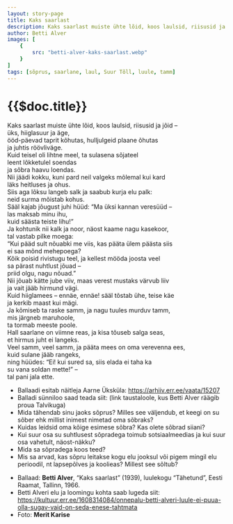 ```yaml
---
layout: story-page
title: Kaks saarlast
description: Kaks saarlast muiste ühte lõid, koos laulsid, riisusid ja jõid!
author: Betti Alver
images: [
    {
        src: "betti-alver-kaks-saarlast.webp"
    }
]
tags: [sõprus, saarlane, laul, Suur Tõll, luule, tamm]
---
```


# {{$doc.title}}

Kaks saarlast muiste ühte lõid, koos laulsid, riisusid ja jõid – \
üks, hiiglasuur ja äge, \
ööd-päevad taprit kõhutas, hulljulgeid plaane õhutas \
ja juhtis röövliväge. \
Kuid teisel oli lihtne meel, ta sulasena sõjateel \
leent lõkketulel soendas \
ja sõbra haavu loendas. \
Nii jäädi kokku, kuni pard neil valgeks mõlemal kui kard \
läks heitluses ja ohus. \
Siis aga lõksu langeb salk ja saabub kurja elu palk: \
neid surma mõistab kohus. \
Sääl kajab jõugust juhi hüüd: “Ma üksi kannan veresüüd – \
las maksab minu ihu, \
kuid säästa teiste lihu!” \
Ja kohtunik nii kalk ja noor, näost kaame nagu kasekoor, \
tal vastab pilke moega: \
“Kui pääd sult nõuabki me viis, kas pääta ülem päästa siis \
ei saa mõnd mehepoega? \
Kõik poisid rivistugu teel, ja kellest mööda joosta veel \
sa pärast nuhtlust jõuad – \
priid olgu, nagu nõuad.” \
Nii jõuab kätte jube viiv, maas verest mustaks värvub liiv \
ja vait jääb hirmund vägi. \
Kuid hiiglamees – ennäe, ennäe! sääl tõstab ühe, teise käe \
ja kerkib maast kui mägi. \
Ja kõmiseb ta raske samm, ja nagu tuules murduv tamm, \
mis järgneb maruhoole, \
ta tormab meeste poole. \
Hall saarlane on viimne reas, ja kisa tõuseb salga seas, \
et hirmus juht ei langeks. \
Veel samm, veel samm, ja pääta mees on oma verevenna ees, \
kuid sulane jääb rangeks, \
ning hüüdes: “Ei! kui sured sa, siis elada ei taha ka \
su vana soldan mette!” – \
tal pani jala ette.


<story-author :author="author" :origin="origin"></story-author>
<!-- <story-dictionary :terms="dictionary"></story-dictionary> -->

<details-wrapper summary="Mis mõtted tekkisid?">

- Ballaadi esitab näitleja Aarne Üksküla: https://arhiiv.err.ee/vaata/15207
- Balladi sünniloo saad teada siit: (link taustaloole, kus Betti Alver räägib proua Talvikuga)
- Mida tähendab sinu jaoks sõprus? Milles see väljendub, et keegi on su sõber ehk millist inimest nimetad oma sõbraks?
- Kuidas leidsid oma kõige esimese sõbra? Kas olete sõbrad siiani?
- Kui suur osa su suhtlusest sõpradega toimub sotsiaalmeedias ja kui suur osa vahetult, näost-näkku?
- Mida sa sõpradega koos teed?
- Mis sa arvad, kas sõpru leitakse kogu elu jooksul või pigem mingil elu perioodil, nt lapsepõlves ja koolieas? Millest see sõltub?

</details-wrapper>


<details-wrapper summary="Allikad" class="text-sm" icon="icon-park-outline:document-folder">

- Ballaad: **Betti Alver**, “Kaks saarlast” (1939), luulekogu “Tähetund”, Eesti Raamat, Tallinn, 1966. 
- Betti Alveri elu ja loomingu kohta saab lugeda siit: https://kultuur.err.ee/1608314084/onnepalu-betti-alveri-luule-ei-puua-olla-sugav-vaid-on-seda-enese-tahtmata
- Foto: **Merit Karise**

</details-wrapper>